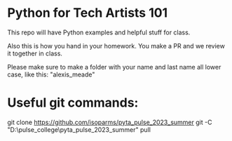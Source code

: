 # Python for Tech Artists 101
This repo will have Python examples and helpful stuff for class.

Also this is how you hand in your homework. 
You make a PR and we review it together in class.

Please make sure to make a folder with your name and last name all lower case, like this: "alexis_meade"

# Useful git commands:
git clone https://github.com/isoparms/pyta_pulse_2023_summer
git -C "D:\pulse_college\pyta_pulse_2023_summer" pull

